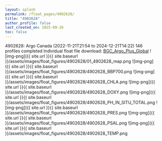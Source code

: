 ```yaml
---
layout: splash
permalink: /float_pages/4902628/
title: "4902628"
author_profile: false
last_created_on: 2025-09-26
toc: false
---
```

 
4902628: Argo Canada (2022-11-21T21:54 to 2024-12-21T14:22)
146 profiles completed
Individual float file download: [BGC_Argo_Plus_Global](https://ftp.soest.hawaii.edu/bgc_argo_plus/Individual_Floats/outliers_removed/4902628_Sprof_processed.nc)
![img-png]({{ site.url }}{{ site.baseurl }}/assets/images/float_figures/4902628/01_4902628_map.png
![img-png]({{ site.url }}{{ site.baseurl }}/assets/images/float_figures/4902628/4902628_BBP700.png
![img-png]({{ site.url }}{{ site.baseurl }}/assets/images/float_figures/4902628/4902628_CHLA.png
![img-png]({{ site.url }}{{ site.baseurl }}/assets/images/float_figures/4902628/4902628_DOXY.png
![img-png]({{ site.url }}{{ site.baseurl }}/assets/images/float_figures/4902628/4902628_PH_IN_SITU_TOTAL.png
![img-png]({{ site.url }}{{ site.baseurl }}/assets/images/float_figures/4902628/4902628_PRES.png
![img-png]({{ site.url }}{{ site.baseurl }}/assets/images/float_figures/4902628/4902628_PSAL.png
![img-png]({{ site.url }}{{ site.baseurl }}/assets/images/float_figures/4902628/4902628_TEMP.png

